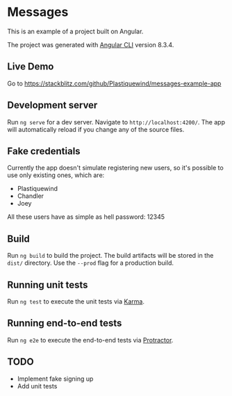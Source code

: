 # Messages

This is an example of a project built on Angular.

The project was generated with [Angular CLI](https://github.com/angular/angular-cli) version 8.3.4.

## Live Demo

Go to https://stackblitz.com/github/Plastiquewind/messages-example-app

## Development server

Run `ng serve` for a dev server. Navigate to `http://localhost:4200/`. The app will automatically reload if you change any of the source files.

## Fake credentials
Currently the app doesn't simulate registering new users, so it's possible to use only existing ones, which are:

- Plastiquewind
- Chandler
- Joey

All these users have as simple as hell password: 12345

## Build

Run `ng build` to build the project. The build artifacts will be stored in the `dist/` directory. Use the `--prod` flag for a production build.

## Running unit tests

Run `ng test` to execute the unit tests via [Karma](https://karma-runner.github.io).

## Running end-to-end tests

Run `ng e2e` to execute the end-to-end tests via [Protractor](http://www.protractortest.org/).

## TODO

- Implement fake signing up
- Add unit tests
